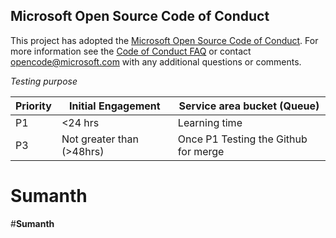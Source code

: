 ## Microsoft Open Source Code of Conduct
This project has adopted the [Microsoft Open Source Code of Conduct](https://opensource.microsoft.com/codeofconduct/).
For more information see the [Code of Conduct FAQ](https://opensource.microsoft.com/codeofconduct/faq/) or contact [opencode@microsoft.com](mailto:opencode@microsoft.com) with any additional questions or comments.




*Testing purpose* 

| Priority | Initial Engagement |Service area bucket (Queue)|
|--|--|--|
| P1 | <24 hrs | Learning time|
| P3 | Not greater than (>48hrs)| Once P1 Testing the Github for merge|


# Sumanth
#******Sumanth******
